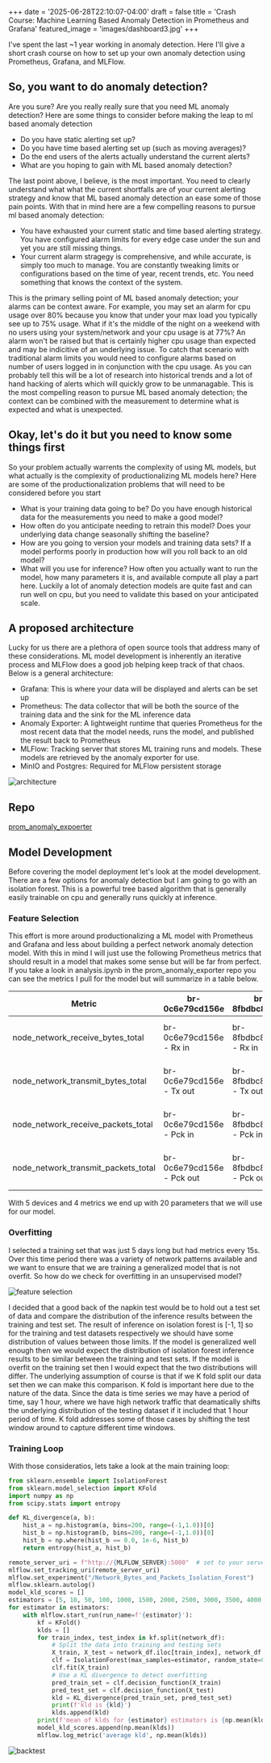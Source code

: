 +++
date = '2025-06-28T22:10:07-04:00'
draft = false
title = 'Crash Course: Machine Learning Based Anomaly Detection in Prometheus and Grafana'
featured_image = 'images/dashboard3.jpg'
+++

I've spent the last ~1 year working in anomaly detection. Here I'll give a short crash course on how to set up your own anomaly detection using Prometheus, Grafana, and MLFlow.

<!--more-->

## So, you want to do anomaly detection?
Are you sure? Are you really really sure that you need ML anomaly detection? Here are some things to
consider before making the leap to ml based anomaly detection

* Do you have static alerting set up?
* Do you have time based alerting set up (such as moving averages)?
* Do the end users of the alerts actually understand the current alerts?
* What are you hoping to gain with ML based anomaly detection?

The last point above, I believe, is the most important. You need to clearly understand what what the current
shortfalls are of your current alerting strategy and know that ML based anomaly detection an ease some of
those pain points. With that in mind here are a few compelling reasons to pursue ml based anomaly detection:

* You have exhausted your current static and time based alerting strategy. You have configured alarm limits
for every edge case under the sun and yet you are still missing things.
* Your current alarm stragegy is comprehensive, and while accurate, is simply too much to manage. You are 
constantly tweaking limits or configurations based on the time of year, recent trends, etc. You need
something that knows the context of the system.

This is the primary selling point of ML based anomaly detection; your alarms can be context aware. For
example, you may set an alarm for cpu usage over 80% because you know that under your max load you typically 
see up to 75% usage. What if it's the middle of the night on a weekend with no users using your system/network
and your cpu usage is at 77%? An alarm won't be raised but that is certainly higher cpu usage than expected and 
may be indicitive of an underlying issue. To catch that scenario with traditional alarm limits you would need
to configure alarms based on number of users logged in in conjunction with the cpu usage. As you can probably 
tell this will be a lot of research into historical trends and a lot of hand hacking of alerts which will
quickly grow to be unmanagable. This is the most compelling reason to pursue ML based anomaly detection;
the context can be combined with the measurement to determine what is expected and what is unexpected.

## Okay, let's do it but you need to know some things first
So your problem actually warrents the complexity of using ML models, but what actually is the complexity of
productionalizing ML models here? Here are some of the productionalization problems that will need to be
considered before you start

* What is your training data going to be? Do you have enough historical data for the measurements you need 
to make a good model?
* How often do you anticipate needing to retrain this model? Does your underlying data change seasonally
shifting the baseline?
* How are you going to version your models and training data sets? If a model performs poorly in production 
how will you roll back to an old model?
* What will you use for inference? How often you actually want to run the model, how many parameters it is,
and available compute all play a part here. Luckily a lot of anomaly detection models are quite fast and 
can run well on cpu, but you need to validate this based on your anticipated scale.

## A proposed architecture
Lucky for us there are a plethora of open source tools that address many of these considerations. ML model 
development is inherently an iterative process and MLFlow does a good job helping keep track of that
chaos. Below is a general architecture:

* Grafana: This is where your data will be displayed and alerts can be set up
* Prometheus: The data collector that will be both the source of the training data and the sink for the ML
inference data
* Anomaly Exporter: A lightweight runtime that queries Prometheus for the most recent data that the model
needs, runs the model, and published the result back to Prometheus
* MLFlow: Tracking server that stores ML training runs and models. These models are retrieved by the anomaly
exporter for use.
* MinIO and Postgres: Required for MLFlow persistent storage

![architecture](images/architecture.png)

## Repo
[prom_anomaly_expoerter](https://github.com/wanaylor/prom_anomaly_exporter)

## Model Development
Before covering the model deployment let's look at the model development. There are a few options for anomaly 
detection but I am going to go with an isolation forest. This is a powerful tree based algorithm that is 
generally easily trainable on cpu and generally runs quickly at inference.

### Feature Selection
This effort is more around productionalizing a ML model with Prometheus and Grafana and less about building
a perfect network anomaly detection model. With this in mind I will just use the following Prometheus metrics 
that should result in a model that makes some sense but will be far from perfect. If you take a look in 
analysis.ipynb in the prom_anomaly_exporter repo you can see the metrics I pull for the model but will summarize 
in a table below. 

|Metric|br-0c6e79cd156e|br-8fbdbc8e9f6a|docker0|eth0|lo|
|-|-|-|-|-|-|
|node_network_receive_bytes_total|br-0c6e79cd156e - Rx in|br-8fbdbc8e9f6a - Rx in|docker0 - Rx in|eth0 - Rx in|lo - Rx in|
|node_network_transmit_bytes_total|br-0c6e79cd156e - Tx out|br-8fbdbc8e9f6a - Tx out|docker0 - Tx out|eth0 - Tx out|lo - Tx out|
|node_network_receive_packets_total|br-0c6e79cd156e - Pck in|br-8fbdbc8e9f6a - Pck in|docker0 - Pck in|eth0 - Pck in|lo - Pck in|
|node_network_transmit_packets_total|br-0c6e79cd156e - Pck out|br-8fbdbc8e9f6a - Pck out|docker0 - Pck out|eth0 - Pck out|lo - Pck out|

With 5 devices and 4 metrics we end up with 20 parameters that we will use for our model.

### Overfitting
I selected a training set that was just 5 days long but had metrics every 15s. Over this time period there was a 
variety of network patterns available and we want to ensure that we are training a generalized model that is not 
overfit. So how do we check for overfitting in an unsupervised model?


![feature selection](images/feature_selection.jpg)

I decided that a good back of the napkin test would be to hold out a test set of data and compare the distribution 
of the inference results between the training and test set. The result of inference on isolation forest is [-1, 1] 
so for the training and test datasets respectively we should have some distribution of values between those limits. 
If the model is generalized well enough then we would expect the distribution of isolation forest inference results 
to be similar between the training and test sets. If the model is overfit on the training set then I would expect 
that the two distributions will differ. The underlying assumption of course is that if we K fold split our data 
set then we can make this comparison. K fold is important here due to the nature of the data. Since the data is 
time series we may have a period of time, say 1 hour, where we have high network traffic that deamatically shifts 
the underlying distribution of the testing dataset if it included that 1 hour period of time. K fold addresses some 
of those cases by shifting the test window around to capture different time windows.

### Training Loop
With those consideratios, lets take a look at the main training loop:

```python
from sklearn.ensemble import IsolationForest
from sklearn.model_selection import KFold
import numpy as np
from scipy.stats import entropy

def KL_divergence(a, b):
    hist_a = np.histogram(a, bins=200, range=(-1,1.0))[0]
    hist_b = np.histogram(b, bins=200, range=(-1,1.0))[0]
    hist_b = np.where(hist_b == 0.0, 1e-6, hist_b)
    return entropy(hist_a, hist_b)

remote_server_uri = f"http://{MLFLOW_SERVER}:5000"  # set to your server URI, e.g. http://127.0.0.1:8080
mlflow.set_tracking_uri(remote_server_uri)
mlflow.set_experiment("/Network_Bytes_and_Packets_Isolation_Forest")
mlflow.sklearn.autolog()
model_kld_scores = []
estimators = [5, 10, 50, 100, 1000, 1500, 2000, 2500, 3000, 3500, 4000, 4500, 5000]
for estimator in estimators:
    with mlflow.start_run(run_name=f'{estimator}'):
        kf = KFold()
        klds = []
        for train_index, test_index in kf.split(network_df):
            # Split the data into training and testing sets
            X_train, X_test = network_df.iloc[train_index], network_df.iloc[test_index]
            clf = IsolationForest(max_samples=estimator, random_state=0)
            clf.fit(X_train)
            # Use a KL divergence to detect overfitting
            pred_train_set = clf.decision_function(X_train)
            pred_test_set = clf.decision_function(X_test)
            kld = KL_divergence(pred_train_set, pred_test_set)
            print(f'kld is {kld}')
            klds.append(kld)
        print(f'mean of klds for {estimator} estimators is {np.mean(klds)}')
        model_kld_scores.append(np.mean(klds))
        mlflow.log_metric('average kld', np.mean(klds))
```

![backtest](images/backtest.png)
